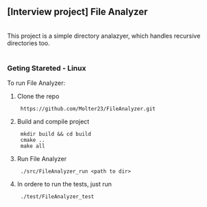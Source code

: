 ## [Interview project] File Analyzer

<br>
This project is a simple directory analazyer, which handles recursive directories too. 
<br><br>

### Geting Stareted - Linux 

To run File Analyzer:

1. Clone the repo

        https://github.com/Molter23/FileAnalyzer.git 

2. Build and compile project

        mkdir build && cd build
        cmake .. 
        make all

3. Run File Analyzer

        ./src/FileAnalyzer_run <path to dir>

4. In ordere to run the tests, just run

        ./test/FileAnalyzer_test
        



